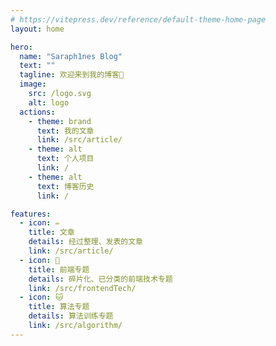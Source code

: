 ```yaml
---
# https://vitepress.dev/reference/default-theme-home-page
layout: home

hero:
  name: "Saraph1nes Blog"
  text: ""
  tagline: 欢迎来到我的博客👋
  image:
    src: /logo.svg
    alt: logo
  actions:
    - theme: brand
      text: 我的文章
      link: /src/article/
    - theme: alt
      text: 个人项目
      link: /
    - theme: alt
      text: 博客历史
      link: /

features:
  - icon: ✏️
    title: 文章
    details: 经过整理、发表的文章
    link: /src/article/
  - icon: 🐶
    title: 前端专题
    details: 碎片化、已分类的前端技术专题
    link: /src/frontendTech/
  - icon: 🐱
    title: 算法专题
    details: 算法训练专题
    link: /src/algorithm/
---
```


